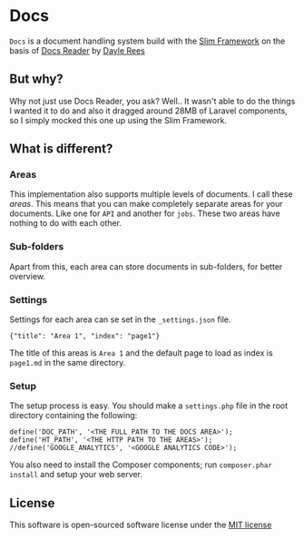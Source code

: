 # Docs
`Docs` is a document handling system build with the [Slim Framework](http://www.slimframework.com/) on the basis of [Docs Reader](https://github.com/daylerees/docs-reader) by [Dayle Rees](https://twitter.com/daylerees)

## But why?
Why not just use Docs Reader, you ask?
Well.. It wasn't able to do the things I wanted it to do and also it dragged around 28MB of Laravel components, so I simply mocked this one up using the Slim Framework.

## What is different?
### Areas
This implementation also supports multiple levels of documents. I call these _areas_. This means that you can make completely separate areas for your documents. Like one for `API` and another for `jobs`. These two areas have nothing to do with each other.

### Sub-folders
Apart from this, each area can store documents in sub-folders, for better overview.

### Settings
Settings for each area can se set in the `_settings.json` file.

    {"title": "Area 1", "index": "page1"}

The title of this areas is `Area 1` and the default page to load as index is `page1.md` in the same directory.

### Setup
The setup process is easy. You should make a `settings.php` file in the root directory containing the following:

    define('DOC_PATH', '<THE FULL PATH TO THE DOCS AREA>');
    define('HT_PATH', '<THE HTTP PATH TO THE AREAS>');
    //define('GOOGLE_ANALYTICS', '<GOOGLE ANALYTICS CODE>');

You also need to install the Composer components; run `composer.phar install` and setup your web server.

## License
This software is open-sourced software license under the [MIT license](http://opensource.org/licenses/MIT)
